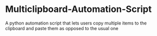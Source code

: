 # Multiclipboard-Automation-Script
A python automation script that lets users copy multiple items to the clipboard and paste them as opposed to the usual one

